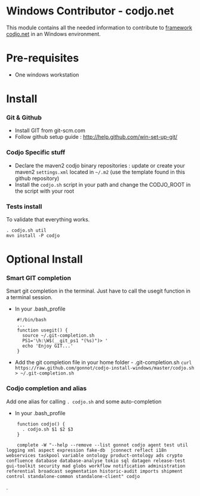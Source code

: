 Windows Contributor - codjo.net
============================

This module contains all the needed information to contribute to [framework codjo.net](http://codjo.net) in an Windows environment.

# Pre-requisites

* One windows workstation

# Install

### Git & Github

* Install GIT from git-scm.com
* Follow github setup guide : http://help.github.com/win-set-up-git/  

### Codjo Specific stuff

* Declare the maven2 codjo binary repositories : update or create your maven2 ```settings.xml```
  located in ```~/.m2``` (use the template found in this github repository)
* Install the ```codjo.sh``` script in your path and change the CODJO_ROOT in the script with your root


### Tests install

To validate that everything works.

```
. codjo.sh util
mvn install -P codjo
```

# Optional Install

### Smart GIT completion

Smart git completion in the terminal. Just have to call the usegit function in a terminal session.

* In your .bash_profile

```shell
    #!/bin/bash
    ...
    function usegit() {
      source ~/.git-completion.sh
      PS1='\h:\W$(__git_ps1 "(%s)")> '
      echo 'Enjoy GIT...'
    }
```

* Add the git completion file in your home folder - .git-completion.sh
  ```curl https://raw.github.com/gonnot/codjo-install-windows/master/codjo.sh > ~/.git-completion.sh```

### Codjo completion and alias

Add one alias for calling ```. codjo.sh``` and some auto-completion

* In your .bash_profile

```shell
    function codjo() {
      . codjo.sh $1 $2 $3
    }

    complete -W "--help --remove --list gonnot codjo agent test util logging xml aspect expression fake-db  jconnect reflect i18n webservices taskpool variable ontology product-ontology ads crypto confluence database database-analyse tokio sql datagen release-test gui-toolkit security mad globs workflow notification administration referential broadcast segmentation historic-audit imports shipment control standalone-common standalone-client" codjo
```

.